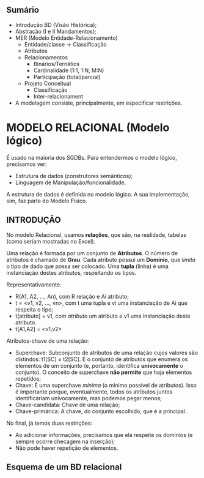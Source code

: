 Sumário
--------
* Introdução BD (Visão Histórica);
* Abstração (I e II Mandamentos);
* MER (Modelo Entidade-Relacionamento)
    - Entidade/classe -> Classificação
    - Atributos
    - Relacionamentos
        - Binários/Ternátios
        - Cardinalidade (1:1, 1:N, M:N)
        - Participação (total/parcial)
    - Projeto Conceitual
        - Classificação
        - Inter-relacionament
* A modelagem consiste, principalmente, em especificar restrições.

MODELO RELACIONAL (Modelo lógico)
==================================

É usado na maioria dos SGDBs.
Para entendermos o modelo lógico, precisamos ver:
* Estrutura de dados (construtores semânticos);
* Linguagem de Manipulação/funcionalidade.

A estrutura de dados é definida no modelo lógico. A sua implementação,
sim, faz parte do Modelo Físico.

## INTRODUÇÃO ##

No modelo Relacional, usamos **relações**, que são, na realidade,
tabelas (como seriam mostradas no Excel).

Uma relação é formada por um conjunto de **Atributos**. O número de 
atributos é chamado de **Grau**. Cada atributo possui um **Domínio**,
que *limita* o tipo de dado que possa ser colocado. Uma **tupla** 
(linha) é uma instanciação destes atributos, respeitando os tipos. 

Representativamente:
* R(A1, A2, ..., An), com R relação e Ai atributo;
* t = <v1, v2, ..., vn>, com t uma tupla e vi uma instanciação de Ai
  que respeita o tipo;
* t[atributo] = v1, com _atributo_ um atributo e v1 uma instanciação
  deste atributo.
* t[A1,A2] = <v1,v2>

Atributos-chave de uma relação:
* Superchave: Subconjunto de atributos de uma relação cujos valores
são distindos: t1[SC] ≠ t2[SC]. É o conjunto de atributos que enumera 
os elementos de um conjunto (e, portanto, identifica **univocamente** 
o conjunto). O conceito de superchave **não permite** que haja 
elementos repetidos;
* Chave: É uma superchave _mínima_ (o mínimo possível de atributos).
Isso é importante porque, eventualmente, todos os atributos juntos
identificariam univocamente, mas podemos pegar menos;
* Chave-candidata: Chave de uma relação;
* Chave-primárica: A chave, do conjunto escolhido, que é a principal.

No final, já temos duas restrições:
* Ao adicionar informações, precisamos que ela respeite os domínios
(e sempre ocorre checagem na inserção);
* Não pode haver repetição de elementos.

## Esquema de um BD relacional ##
